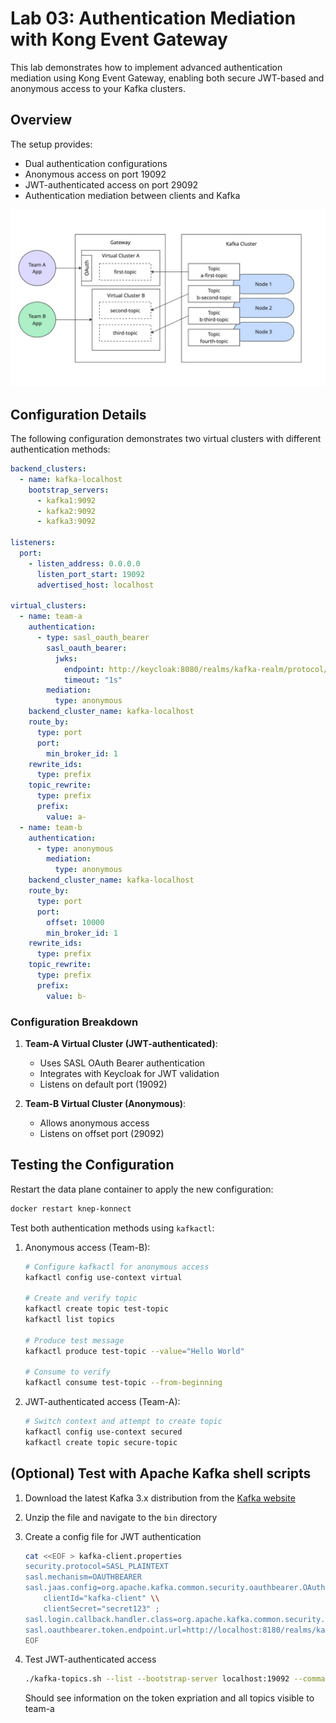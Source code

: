 # Lab 03: Authentication Mediation with Kong Event Gateway

This lab demonstrates how to implement advanced authentication mediation using Kong Event Gateway, enabling both secure JWT-based and anonymous access to your Kafka clusters.

## Overview

The setup provides:

- Dual authentication configurations
- Anonymous access on port 19092
- JWT-authenticated access on port 29092
- Authentication mediation between clients and Kafka

![auth-mediation](images/auth-mediation.jpg)

## Configuration Details

The following configuration demonstrates two virtual clusters with different authentication methods:

```yaml
backend_clusters:
  - name: kafka-localhost
    bootstrap_servers:
      - kafka1:9092
      - kafka2:9092
      - kafka3:9092

listeners:
  port:
    - listen_address: 0.0.0.0
      listen_port_start: 19092
      advertised_host: localhost

virtual_clusters:
  - name: team-a
    authentication:
      - type: sasl_oauth_bearer
        sasl_oauth_bearer:
          jwks:
            endpoint: http://keycloak:8080/realms/kafka-realm/protocol/openid-connect/certs
            timeout: "1s"
        mediation:
          type: anonymous
    backend_cluster_name: kafka-localhost
    route_by:
      type: port
      port:
        min_broker_id: 1
    rewrite_ids:
      type: prefix
    topic_rewrite:
      type: prefix
      prefix:
        value: a-
  - name: team-b
    authentication:
      - type: anonymous
        mediation:
          type: anonymous
    backend_cluster_name: kafka-localhost
    route_by:
      type: port
      port:
        offset: 10000
        min_broker_id: 1
    rewrite_ids:
      type: prefix
    topic_rewrite:
      type: prefix
      prefix:
        value: b-
```

### Configuration Breakdown

1. **Team-A Virtual Cluster (JWT-authenticated)**:

   - Uses SASL OAuth Bearer authentication
   - Integrates with Keycloak for JWT validation
   - Listens on default port (19092)

2. **Team-B Virtual Cluster (Anonymous)**:
   - Allows anonymous access
   - Listens on offset port (29092)

## Testing the Configuration

Restart the data plane container to apply the new configuration:

```bash
docker restart knep-konnect
```

Test both authentication methods using `kafkactl`:

1. Anonymous access (Team-B):

   ```bash
   # Configure kafkactl for anonymous access
   kafkactl config use-context virtual

   # Create and verify topic
   kafkactl create topic test-topic
   kafkactl list topics

   # Produce test message
   kafkactl produce test-topic --value="Hello World"

   # Consume to verify
   kafkactl consume test-topic --from-beginning
   ```

2. JWT-authenticated access (Team-A):

   ```bash
   # Switch context and attempt to create topic
   kafkactl config use-context secured
   kafkactl create topic secure-topic
   ```

## (Optional) Test with Apache Kafka shell scripts

1. Download the latest Kafka 3.x distribution from the [Kafka website](https://kafka.apache.org/downloads)

2. Unzip the file and navigate to the `bin` directory

3. Create a config file for JWT authentication

   ```bash
   cat <<EOF > kafka-client.properties
   security.protocol=SASL_PLAINTEXT
   sasl.mechanism=OAUTHBEARER
   sasl.jaas.config=org.apache.kafka.common.security.oauthbearer.OAuthBearerLoginModule required \\
       clientId="kafka-client" \\
       clientSecret="secret123" ;
   sasl.login.callback.handler.class=org.apache.kafka.common.security.oauthbearer.secured.OAuthBearerLoginCallbackHandler
   sasl.oauthbearer.token.endpoint.url=http://localhost:8180/realms/kafka-realm/protocol/openid-connect/token
   EOF
   ```

4. Test JWT-authenticated access

   ```bash
   ./kafka-topics.sh --list --bootstrap-server localhost:19092 --command-config kafka-client.properties
   ```

   Should see information on the token expriation and all topics visible to team-a
